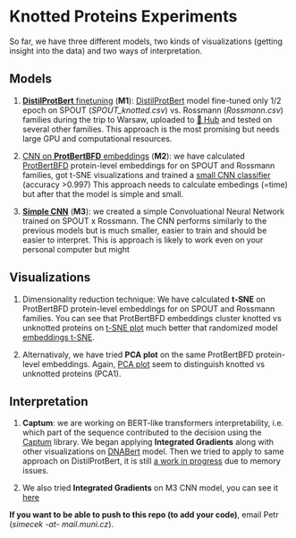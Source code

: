 # Knotted Proteins Experiments

So far, we have three different models, two kinds of visualizations (getting insight into the data) and two ways of interpretation.
## Models

1) [**DistilProtBert** finetuning](fine-tuning/) (**M1**): [DistilProtBert](https://huggingface.co/yarongef/DistilProtBert) model fine-tuned only 1/2 epoch on SPOUT (*SPOUT_knotted.csv*) vs. Rossmann (*Rossmann.csv*) families during the trip to Warsaw, uploaded to [🤗 Hub](https://huggingface.co/simecek/knotted_proteins_demo_model) and tested on several other families. This approach is the most promising but needs large GPU and computational resources.

2) [CNN on **ProtBertBFD** embeddings](tsne-visualization/) (**M2**): we have calculated [ProtBertBFD](https://huggingface.co/Rostlab/prot_bert_bfd) protein-level embeddings for on SPOUT and Rossmann families, got t-SNE visualizations and trained a [small CNN classifier](https://github.com/ML-Bioinfo-CEITEC/pknots_experiments/tree/main/CNN-on-embeddings) (accuracy >0.997) This approach needs to calculate embedings (=time) but after that the model is simple and small.

3) [**Simple CNN**](https://github.com/ML-Bioinfo-CEITEC/pknots_experiments/tree/main/CNN-integrated-gradients) (**M3**): we created a simple Convoluational Neural Network trained on SPOUT x Rossmann. The CNN performs similarly to the previous models but is much smaller, easier to train and should be easier to interpret. This is approach is likely to work even on your personal computer but might 

## Visualizations

1) Dimensionality reduction technique: We have calculated **t-SNE** on ProtBertBFD protein-level embeddings for on SPOUT and Rossmann families. You can see that ProtBertBFD embeddings cluster knotted vs unknotted proteins on [t-SNE plot](tsne-visualization/tsne_knots_spout.png) much better that randomized model [embeddings t-SNE](tsne-visualization/tsne_randomized_weights.png).

2) Alternativaly, we have tried **PCA plot** on the same ProtBertBFD protein-level embeddings. Again, [PCA plot](pca-visualization/) seem to distinguish knotted vs unknotted proteins (PCA1).

## Interpretation

1) **Captum**: we are working on BERT-like transformers interpretability, i.e. which part of the sequence contributed to the decision using the [Captum](https://levelup.gitconnected.com/huggingface-transformers-interpretability-with-captum-28e4ff4df234) library. We began applying **Integrated Gradients** along with other visualizations on [DNABert](https://github.com/ML-Bioinfo-CEITEC/cDNA-pretraining/tree/main/experiments/interpretability) model. Then we tried to apply to same approach on DistilProtBert, it is still [a work in progress](https://github.com/ML-Bioinfo-CEITEC/pknots_experiments/tree/main/DistilProtBert-interpretability) due to memory issues.

2) We also tried **Integrated Gradients** on M3 CNN model, you can see it [here](https://github.com/ML-Bioinfo-CEITEC/pknots_experiments/blob/main/CNN-integrated-gradients/Integrated_Gradients.ipynb)

**If you want to be able to push to this repo (to add your code)**, email Petr (*simecek -at- mail.muni.cz*).
